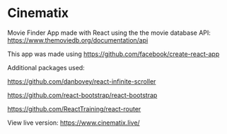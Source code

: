 # Cinematix
Movie Finder App made with React using the the movie database API: https://www.themoviedb.org/documentation/api

This app was made using https://github.com/facebook/create-react-app

Additional packages used: 

https://github.com/danbovey/react-infinite-scroller

https://github.com/react-bootstrap/react-bootstrap

https://github.com/ReactTraining/react-router



View live version: https://www.cinematix.live/
